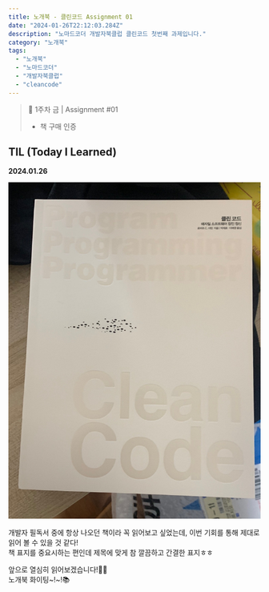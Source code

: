 ```yaml
---
title: 노개북 - 클린코드 Assignment 01
date: "2024-01-26T22:12:03.284Z"
description: "노마드코더 개발자북클럽 클린코드 첫번째 과제입니다."
category: "노개북"
tags:
  - "노개북"
  - "노마드코더"
  - "개발자북클럽"
  - "cleancode"
---
```



> 📌 1주차
> 금 | Assignment #01
> - 책 구매 인증


## TIL (Today I Learned)

**2024.01.26**

![clean code](./cleancode_front.jpg)

개발자 필독서 중에 항상 나오던 책이라 꼭 읽어보고 싶었는데,
이번 기회를 통해 제대로 읽어 볼 수 있을 것 같다!<br/>
책 표지를 중요시하는 편인데 제목에 맞게 참 깔끔하고 간결한 표지ㅎㅎ

앞으로 열심히 읽어보겠습니다!🙋‍♀️<br/>
노개북 화이팅~!~!📚